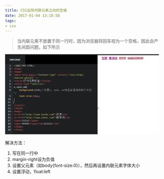 ```yaml
---
title: CSS去除内联元素之间的空格
date: 2017-01-04 13:18:58
tags:
- css
---
```


>当内联元素不放置于同一行时，因为浏览器将回车视为一个空格，因此会产生间距问题，如下所示
<!-- more -->
![inline](/img/inline-space.png)

解决方法：
1. 写在同一行中
2. margin-right设为负值
3. 设置父元素（如body{font-size:0}），然后再设置内联元素字体大小
4. 设置浮动，float:left
